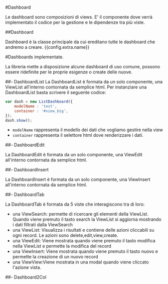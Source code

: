 #Dashboard

Le dashboard sono composizioni di views. E' il componente dove verrà implementato
il codice per la gestione e le dipendenze tra più viste. 

##Dashboard

Dashboard è la classe principale da cui ereditano tutte le dashboard che andremo
a creare. {{config.extra.name}}


#Dashboards implementate.

La libreria mette a disposizione alcune dashboard di uso comune, possono essere 
ridefinite per le proprie esigenze o create delle nuove.

##- DashboardList
La DashboardList è formata da un solo componente, una ViewList all'interno contornata
da semplice html. Per instanziare una DashboardList basta scrivere il seguente codice:
```javascript
var dash = new ListDashboard({
    modelName : 'test',
    container : '#view_big',
});
dash.show();
```
- `modelName` rappresenta il modello dei dati che vogliamo gestire nella view
- `container` rappresenta il selettore html dove renderizzare i dati.

##- DashboardEdit

La DashboardEdit è formata da un solo componente, una ViewEdit all'interno contornata
da semplice html. 

##- DashboardInsert

La DashboardInsert è formata da un solo componente, una ViewInsert all'interno contornata
da semplice html. 

##- DashboardTab

La DashboardTab è formata da 5 viste che interagiscono tra di loro:

- una ViewSearch: permette di ricercare gli elementi della ViewList. Quando viene
premuto il tasto search la ViewList si aggiorna mostrando i dati filtrati dalla
ViewSearch
- una ViewList: Visualizza i risultati e contiene delle azioni cliccabili su ogni 
record. Le azioni sono delete,edit,view,create.
- una ViewEdit: Viene mostrata quando viene premuto il tasto modifica nella ViewList
e permette la modifica del record
- una ViewInsert: Viene mostrata quando viene premuto il tasto nuovo e permette la
creazione di un nuovo record
- una ViewView:Viene mostrata in una modal quando viene cliccato l'azione vista.



##- Dashboard2Col
